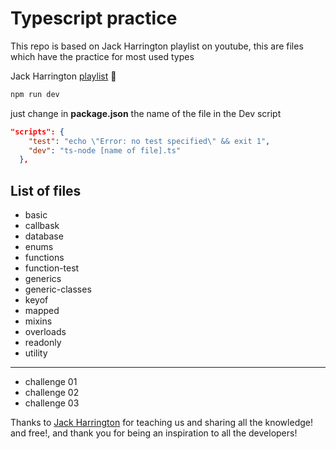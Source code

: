 # Typescript practice 

This repo is based on Jack Harrington playlist on youtube, this are files which have the practice for most used types 

Jack Harrington [playlist](https://www.youtube.com/playlist?list=PLNqp92_EXZBJYFrpEzdO2EapvU0GOJ09n) :rocket:

```bash
npm run dev
```

just change in __package.json__ the name of the file in the Dev script

```json
"scripts": {
    "test": "echo \"Error: no test specified\" && exit 1",
    "dev": "ts-node [name of file].ts"
  },

```

## List of files

* basic
* callbask
* database
* enums
* functions
* function-test
* generics
* generic-classes
* keyof
* mapped
* mixins
* overloads
* readonly
* utility

***

* challenge 01
* challenge 02
* challenge 03

Thanks to [Jack Harrington](https://github.com/jherr) for teaching us and sharing all the knowledge! and free!, and thank you for being an inspiration to all the developers! 